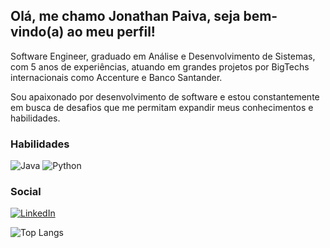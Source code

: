 ## Olá, me chamo Jonathan Paiva, seja bem-vindo(a) ao meu perfil!

Software Engineer, graduado em Análise e Desenvolvimento de Sistemas, com 5 anos de experiências, atuando em grandes projetos por BigTechs internacionais como Accenture e Banco Santander. 

Sou apaixonado por desenvolvimento de software e estou constantemente em busca de desafios que me permitam expandir meus conhecimentos e habilidades.

### Habilidades
![Java](https://img.shields.io/badge/Java-000?style=for-the-badge&logo=java)
![Python](https://img.shields.io/badge/Python-000?style=for-the-badge&logo=python)

### Social
[![LinkedIn](https://img.shields.io/badge/LinkedIn-000?style=for-the-badge&logo=linkedin&logoColor=0E76A8)](https://www.linkedin.com/in/jonathan-oliveira-002031163/)

![Top Langs](https://github-readme-stats-git-masterrstaa-rickstaa.vercel.app/api/top-langs/?username=jon-harley&layout=compact&bg_color=013&border_color=30A3DC&title_color=E94D5F&text_color=FFF)